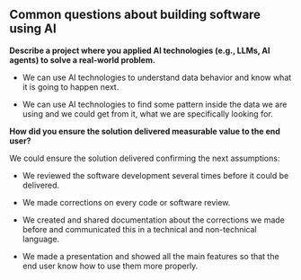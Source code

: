 
## Common questions about building software using AI


**Describe a project where you applied AI technologies (e.g., LLMs, AI agents) to solve a real-world problem.**

- We can use AI technologies to understand data behavior and know what it is going to happen next.

- We can use AI technologies to find some pattern inside the data we are using and we could get from it, what we are specifically looking for.

**How did you ensure the solution delivered measurable value to the end user?**

We could ensure the solution delivered confirming the next assumptions:

- We reviewed the software development several times before it could be delivered.

- We made corrections on every code or software review.

- We created and shared documentation about the corrections we made before and communicated this in a technical and non-technical language.

- We made a presentation and showed all the main features so that the end user know how to use them more properly.


